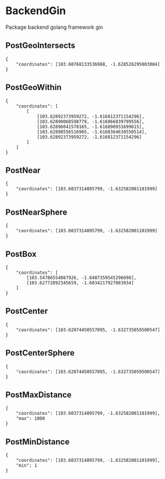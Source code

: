 # BackendGin
Package backend golang framework gin
## PostGeoIntersects
```
{
    "coordinates": [103.60768133536988, -1.628526295003084]
}
```
## PostGeoWithin
```
{
    "coordinates": [
        [
            [103.62892373959272, -1.616812371154296],
			[103.62890068598779, -1.616866839799556],
			[103.62896041578165, -1.616890931699615],
			[103.62898556516905, -1.6168364630550514],
			[103.62892373959272, -1.616812371154296]
        ]
    ]
}
```
## PostNear
```
{
    "coordinates": [103.6037314895799, -1.632582001101999]
}
```
## PostNearSphere
```
{
    "coordinates": [103.6037314895799, -1.632582001101999]
}
```
## PostBox
```
{
    "coordinates": [
        [103.54786554087926, -1.6487359545296698],
		[103.62772892345659, -1.6034217927083034]
    ]
}
```
## PostCenter
```
{
    "coordinates": [103.62074450557095, -1.632735059500547]
}
```
## PostCenterSphere
```
{
    "coordinates": [103.62074450557095, -1.632735059500547]
}
```
## PostMaxDistance
```
{
    "coordinates": [103.6037314895799, -1.632582001101999],
    "max": 1000
}
```
## PostMinDistance
```
{
    "coordinates": [103.6037314895799, -1.632582001101999],
    "min": 1
}
```